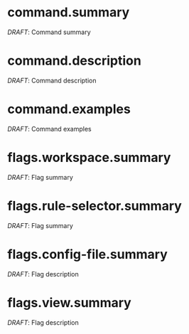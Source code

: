 # command.summary

*DRAFT*: Command summary

# command.description

*DRAFT*: Command description

# command.examples

*DRAFT*: Command examples

# flags.workspace.summary

*DRAFT*: Flag summary

# flags.rule-selector.summary

*DRAFT*: Flag summary

# flags.config-file.summary

*DRAFT*: Flag description

# flags.view.summary

*DRAFT*: Flag description
